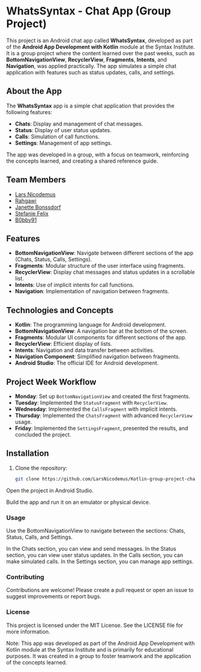 # WhatsSyntax - Chat App (Group Project)

This project is an Android chat app called **WhatsSyntax**, developed as part of the **Android App Development with Kotlin** module at the Syntax Institute. It is a group project where the content learned over the past weeks, such as **BottomNavigationView**, **RecyclerView**, **Fragments**, **Intents**, and **Navigation**, was applied practically. The app simulates a simple chat application with features such as status updates, calls, and settings.

## About the App

The **WhatsSyntax** app is a simple chat application that provides the following features:
- **Chats**: Display and management of chat messages.
- **Status**: Display of user status updates.
- **Calls**: Simulation of call functions.
- **Settings**: Management of app settings.

The app was developed in a group, with a focus on teamwork, reinforcing the concepts learned, and creating a shared reference guide.

## Team Members

- [Lars Nicodemus](https://github.com/LarsNicodemus)
- [Rahgawi](https://github.com/Rahgawi)
- [Janette Bonssdorf](https://github.com/JanetteBonssdorf)
- [Stefanie Felix](https://github.com/StefanieFelix)
- [B0bby91](https://github.com/B0bby91)

## Features

- **BottomNavigationView**: Navigate between different sections of the app (Chats, Status, Calls, Settings).
- **Fragments**: Modular structure of the user interface using fragments.
- **RecyclerView**: Display chat messages and status updates in a scrollable list.
- **Intents**: Use of implicit intents for call functions.
- **Navigation**: Implementation of navigation between fragments.

## Technologies and Concepts

- **Kotlin**: The programming language for Android development.
- **BottomNavigationView**: A navigation bar at the bottom of the screen.
- **Fragments**: Modular UI components for different sections of the app.
- **RecyclerView**: Efficient display of lists.
- **Intents**: Navigation and data transfer between activities.
- **Navigation Component**: Simplified navigation between fragments.
- **Android Studio**: The official IDE for Android development.

## Project Week Workflow

- **Monday**: Set up `BottomNavigationView` and created the first fragments.
- **Tuesday**: Implemented the `StatusFragment` with `RecyclerView`.
- **Wednesday**: Implemented the `CallsFragment` with implicit intents.
- **Thursday**: Implemented the `ChatsFragment` with advanced `RecyclerView` usage.
- **Friday**: Implemented the `SettingsFragment`, presented the results, and concluded the project.

## Installation

1. Clone the repository:
   ```bash
   git clone https://github.com/LarsNicodemus/Kotlin-group-project-chat-App.git
Open the project in Android Studio.

Build the app and run it on an emulator or physical device.

### Usage
Use the BottomNavigationView to navigate between the sections: Chats, Status, Calls, and Settings.

In the Chats section, you can view and send messages.
In the Status section, you can view user status updates.
In the Calls section, you can make simulated calls.
In the Settings section, you can manage app settings.

### Contributing
Contributions are welcome! Please create a pull request or open an issue to suggest improvements or report bugs.

### License
This project is licensed under the MIT License. See the LICENSE file for more information.

Note: This app was developed as part of the Android App Development with Kotlin module at the Syntax Institute and is primarily for educational purposes. It was created in a group to foster teamwork and the application of the concepts learned.
